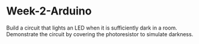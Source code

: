 # Week-2-Arduino
Build a circuit that lights an LED when it is sufficiently dark in a room. Demonstrate the circuit by covering the photoresistor to simulate darkness.
